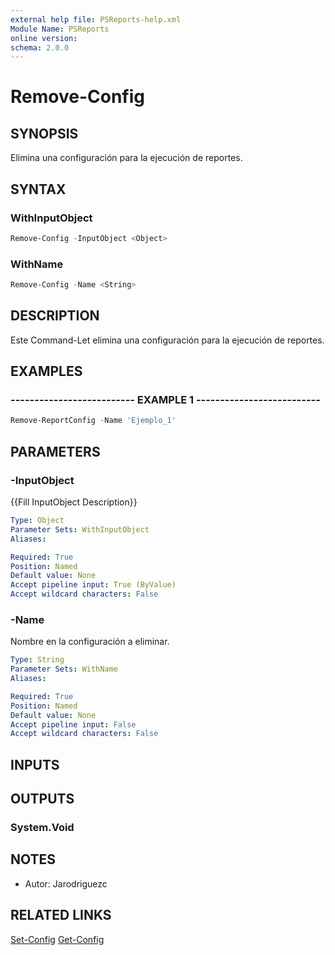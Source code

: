 ```yaml
---
external help file: PSReports-help.xml
Module Name: PSReports
online version: 
schema: 2.0.0
---
```


# Remove-Config

## SYNOPSIS
Elimina una configuración para la ejecución de reportes.

## SYNTAX

### WithInputObject
```PowerShell
Remove-Config -InputObject <Object>
```

### WithName
```PowerShell
Remove-Config -Name <String>
```

## DESCRIPTION
Este Command-Let elimina una configuración para la ejecución de reportes.

## EXAMPLES

### -------------------------- EXAMPLE 1 --------------------------
```PowerShell
Remove-ReportConfig -Name 'Ejemplo_1'
```

## PARAMETERS

### -InputObject
{{Fill InputObject Description}}

```yaml
Type: Object
Parameter Sets: WithInputObject
Aliases: 

Required: True
Position: Named
Default value: None
Accept pipeline input: True (ByValue)
Accept wildcard characters: False
```

### -Name
Nombre en la configuración a eliminar.

```yaml
Type: String
Parameter Sets: WithName
Aliases: 

Required: True
Position: Named
Default value: None
Accept pipeline input: False
Accept wildcard characters: False
```

## INPUTS

## OUTPUTS

### System.Void

## NOTES
- Autor: Jarodriguezc

## RELATED LINKS

[Set-Config](Set-Config.md)
[Get-Config](Get-Config.md)

